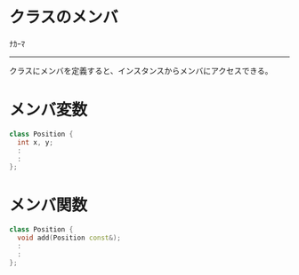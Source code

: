 # クラスのメンバ

ﾅｶｰﾏ

---

クラスにメンバを定義すると、インスタンスからメンバにアクセスできる。


# メンバ変数



```cpp
class Position {
  int x, y;
  :
  :
};
```


# メンバ関数



```cpp
class Position {
  void add(Position const&);
  :
  :
};
```

